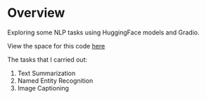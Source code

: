 # Overview

Exploring some NLP tasks using HuggingFace models and Gradio.

View the space for this code [here](https://huggingface.co/spaces/Amruthaa/NLP_task_exploration)

The tasks that I carried out:
1. Text Summarization
2. Named Entity Recognition
3. Image Captioning
